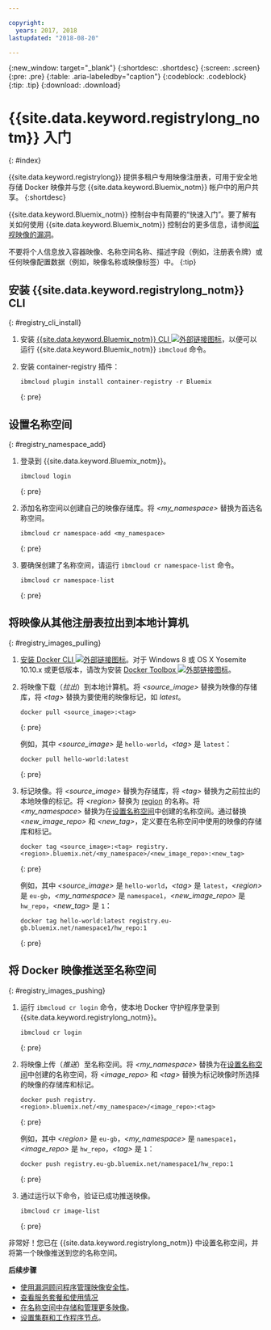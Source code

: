```yaml
---

copyright:
  years: 2017, 2018
lastupdated: "2018-08-20"

---
```


{:new_window: target="_blank"}
{:shortdesc: .shortdesc}
{:screen: .screen}
{:pre: .pre}
{:table: .aria-labeledby="caption"}
{:codeblock: .codeblock}
{:tip: .tip}
{:download: .download}



# {{site.data.keyword.registrylong_notm}} 入门
{: #index}

{{site.data.keyword.registrylong}} 提供多租户专用映像注册表，可用于安全地存储 Docker 映像并与您 {{site.data.keyword.Bluemix_notm}} 帐户中的用户共享。
{:shortdesc}

{{site.data.keyword.Bluemix_notm}} 控制台中有简要的“快速入门”。要了解有关如何使用 {{site.data.keyword.Bluemix_notm}} 控制台的更多信息，请参阅[监视映像的漏洞](registry_ui.html)。

不要将个人信息放入容器映像、名称空间名称、描述字段（例如，注册表令牌）或任何映像配置数据（例如，映像名称或映像标签）中。
{:tip}



## 安装 {{site.data.keyword.registrylong_notm}} CLI
{: #registry_cli_install}

1.  安装 [{{site.data.keyword.Bluemix_notm}} CLI ![外部链接图标](../../icons/launch-glyph.svg "外部链接图标")](http://clis.ng.bluemix.net/ui/home.html)，以便可以运行 {{site.data.keyword.Bluemix_notm}} `ibmcloud` 命令。
2.  安装 container-registry 插件：

    ```
    ibmcloud plugin install container-registry -r Bluemix
    ```
    {: pre}


## 设置名称空间
{: #registry_namespace_add}

1.  登录到 {{site.data.keyword.Bluemix_notm}}。

    ```
    ibmcloud login
    ```
    {: pre}

2.  添加名称空间以创建自己的映像存储库。将 _&lt;my_namespace&gt;_ 替换为首选名称空间。

    ```
    ibmcloud cr namespace-add <my_namespace>
    ```
    {: pre}

3.  要确保创建了名称空间，请运行 `ibmcloud cr namespace-list` 命令。

    ```
    ibmcloud cr namespace-list
    ```
    {: pre}




## 将映像从其他注册表拉出到本地计算机
{: #registry_images_pulling}

1.  [安装 Docker CLI ![外部链接图标](../../icons/launch-glyph.svg "外部链接图标")](https://www.docker.com/community-edition#/download)。对于 Windows 8 或 OS X Yosemite 10.10.x 或更低版本，请改为安装 [Docker Toolbox ![外部链接图标](../../icons/launch-glyph.svg "外部链接图标")](https://docs.docker.com/toolbox/)。

2.  将映像下载（_拉出_）到本地计算机。将 _&lt;source_image&gt;_ 替换为映像的存储库，将 _&lt;tag&gt;_ 替换为要使用的映像标记，如 _latest_。 

    ```
    docker pull <source_image>:<tag>
    ```
    {: pre}

    例如，其中 _&lt;source_image&gt;_ 是 `hello-world`，_&lt;tag&gt;_ 是 `latest`：

    ```
    docker pull hello-world:latest
    ```
    {: pre}

3.  标记映像。将 _&lt;source_image&gt;_ 替换为存储库，将 _&lt;tag&gt;_ 替换为之前拉出的本地映像的标记。将 _&lt;region&gt;_ 替换为 [region](registry_overview.html#registry_regions) 的名称。将 _&lt;my_namespace&gt;_ 替换为在[设置名称空间](index.html#registry_namespace_add)中创建的名称空间。通过替换 _&lt;new_image_repo&gt;_ 和 _&lt;new_tag&gt;_，定义要在名称空间中使用的映像的存储库和标记。

    ```
    docker tag <source_image>:<tag> registry.<region>.bluemix.net/<my_namespace>/<new_image_repo>:<new_tag>
    ```
    {: pre}

    例如，其中 _&lt;source_image&gt;_ 是 `hello-world`，_&lt;tag&gt;_ 是 `latest`，_&lt;region&gt;_ 是 `eu-gb`，_&lt;my_namespace&gt;_ 是 `namespace1`，_&lt;new_image_repo&gt;_ 是 `hw_repo`，_&lt;new_tag&gt;_ 是 `1`：

    ```
    docker tag hello-world:latest registry.eu-gb.bluemix.net/namespace1/hw_repo:1
    ```
    {: pre}



## 将 Docker 映像推送至名称空间
{: #registry_images_pushing}

1.  运行 `ibmcloud cr login` 命令，使本地 Docker 守护程序登录到 {{site.data.keyword.registrylong_notm}}。

    ```
    ibmcloud cr login
    ```
    {: pre}

2.  将映像上传（_推送_）至名称空间。将 _&lt;my_namespace&gt;_ 替换为在[设置名称空间](index.html#registry_namespace_add)中创建的名称空间，将 _&lt;image_repo&gt;_ 和 _&lt;tag&gt;_ 替换为标记映像时所选择的映像的存储库和标记。


    ```
    docker push registry.<region>.bluemix.net/<my_namespace>/<image_repo>:<tag>
    ```
    {: pre}

    例如，其中 _&lt;region&gt;_ 是 `eu-gb`，_&lt;my_namespace&gt;_ 是 `namespace1`，_&lt;image_repo&gt;_ 是 `hw_repo`，_&lt;tag&gt;_ 是 `1`：

    ```
    docker push registry.eu-gb.bluemix.net/namespace1/hw_repo:1
    ```
    {: pre}

3.  通过运行以下命令，验证已成功推送映像。

    ```
    ibmcloud cr image-list
    ```
    {: pre}


非常好！您已在 {{site.data.keyword.registrylong_notm}} 中设置名称空间，并将第一个映像推送到您的名称空间。


**后续步骤**

-   [使用漏洞顾问程序管理映像安全性](../va/va_index.html)。
-   [查看服务套餐和使用情况](registry_overview.html#registry_plans)
-   [在名称空间中存储和管理更多映像](registry_images_.html)。
-   [设置集群和工作程序节点](/docs/containers/cs_clusters.html#clusters)。


